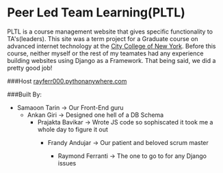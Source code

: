 
# Peer Led Team Learning(PLTL)

PLTL is a course management website that gives specific functionality to TA's(leaders). This site was a term project for a Graduate course on advanced
internet technology at the [City College of New York]. Before this course, 
neither myself or the rest of my teamates had any experience building websites using Django as a Framework. That being said, we did a pretty good job!

###Host
[rayferr000.pythonanywhere.com]

###Built By:

  - Samaoon Tarin    -> Our Front-End guru 
    - Ankan Giri       -> Designed one hell of a DB Schema
      - Prajakta Bavikar -> Wrote JS code so sophiscated it took me a whole day to figure it out
        - Frandy Andujar -> Our patient and beloved scrum master
          - Raymond Ferranti -> The one to go to for any Django issues



          [rayferr000.pythonanywhere.com]:https://rayferr000.pythonanywhere.com/
          [City College of New York]:http://www.ccny.cuny.edu/engineering/index.cfm
